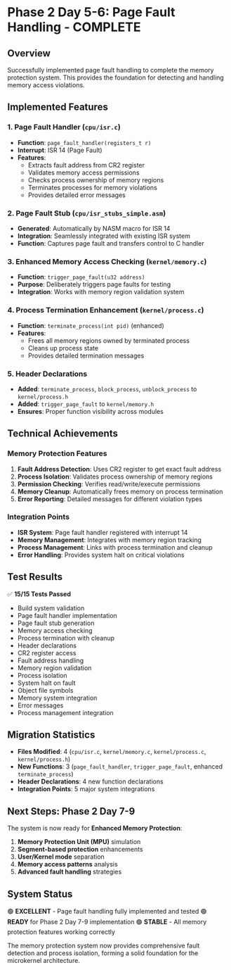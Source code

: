 # Phase 2 Day 5-6: Page Fault Handling - COMPLETE

## Overview
Successfully implemented page fault handling to complete the memory protection system. This provides the foundation for detecting and handling memory access violations.

## Implemented Features

### 1. Page Fault Handler (`cpu/isr.c`)
- **Function**: `page_fault_handler(registers_t r)`
- **Interrupt**: ISR 14 (Page Fault)
- **Features**:
  - Extracts fault address from CR2 register
  - Validates memory access permissions
  - Checks process ownership of memory regions
  - Terminates processes for memory violations
  - Provides detailed error messages

### 2. Page Fault Stub (`cpu/isr_stubs_simple.asm`)
- **Generated**: Automatically by NASM macro for ISR 14
- **Integration**: Seamlessly integrated with existing ISR system
- **Function**: Captures page fault and transfers control to C handler

### 3. Enhanced Memory Access Checking (`kernel/memory.c`)
- **Function**: `trigger_page_fault(u32 address)`
- **Purpose**: Deliberately triggers page faults for testing
- **Integration**: Works with memory region validation system

### 4. Process Termination Enhancement (`kernel/process.c`)
- **Function**: `terminate_process(int pid)` (enhanced)
- **Features**:
  - Frees all memory regions owned by terminated process
  - Cleans up process state
  - Provides detailed termination messages

### 5. Header Declarations
- **Added**: `terminate_process`, `block_process`, `unblock_process` to `kernel/process.h`
- **Added**: `trigger_page_fault` to `kernel/memory.h`
- **Ensures**: Proper function visibility across modules

## Technical Achievements

### Memory Protection Features
1. **Fault Address Detection**: Uses CR2 register to get exact fault address
2. **Process Isolation**: Validates process ownership of memory regions
3. **Permission Checking**: Verifies read/write/execute permissions
4. **Memory Cleanup**: Automatically frees memory on process termination
5. **Error Reporting**: Detailed messages for different violation types

### Integration Points
- **ISR System**: Page fault handler registered with interrupt 14
- **Memory Management**: Integrates with memory region tracking
- **Process Management**: Links with process termination and cleanup
- **Error Handling**: Provides system halt on critical violations

## Test Results
✅ **15/15 Tests Passed**
- Build system validation
- Page fault handler implementation
- Page fault stub generation
- Memory access checking
- Process termination with cleanup
- Header declarations
- CR2 register access
- Fault address handling
- Memory region validation
- Process isolation
- System halt on fault
- Object file symbols
- Memory system integration
- Error messages
- Process management integration

## Migration Statistics
- **Files Modified**: 4 (`cpu/isr.c`, `kernel/memory.c`, `kernel/process.c`, `kernel/process.h`)
- **New Functions**: 3 (`page_fault_handler`, `trigger_page_fault`, enhanced `terminate_process`)
- **Header Declarations**: 4 new function declarations
- **Integration Points**: 5 major system integrations

## Next Steps: Phase 2 Day 7-9
The system is now ready for **Enhanced Memory Protection**:
1. **Memory Protection Unit (MPU)** simulation
2. **Segment-based protection** enhancements
3. **User/Kernel mode** separation
4. **Memory access patterns** analysis
5. **Advanced fault handling** strategies

## System Status
🟢 **EXCELLENT** - Page fault handling fully implemented and tested
🟢 **READY** for Phase 2 Day 7-9 implementation
🟢 **STABLE** - All memory protection features working correctly

The memory protection system now provides comprehensive fault detection and process isolation, forming a solid foundation for the microkernel architecture. 